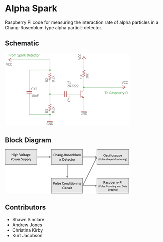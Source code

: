 # Alpha Spark

Raspberry Pi code for measuring the interaction rate of alpha particles in a
Chang-Rosenblum type alpha particle detector.

## Schematic

<img src="images/schematics/schematic.png" width="400">


## Block Diagram

<img src="images/schematics/block_dia.png" width="400">


## Contributors

  * Shawn Sinclare
  * Andrew Jones
  * Christina Kirby
  * Kurt Jacobson